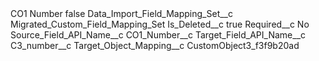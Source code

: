 <?xml version="1.0" encoding="UTF-8"?>
<CustomMetadata xmlns="http://soap.sforce.com/2006/04/metadata" xmlns:xsi="http://www.w3.org/2001/XMLSchema-instance" xmlns:xsd="http://www.w3.org/2001/XMLSchema">
    <label>CO1 Number</label>
    <protected>false</protected>
    <values>
        <field>Data_Import_Field_Mapping_Set__c</field>
        <value xsi:type="xsd:string">Migrated_Custom_Field_Mapping_Set</value>
    </values>
    <values>
        <field>Is_Deleted__c</field>
        <value xsi:type="xsd:boolean">true</value>
    </values>
    <values>
        <field>Required__c</field>
        <value xsi:type="xsd:string">No</value>
    </values>
    <values>
        <field>Source_Field_API_Name__c</field>
        <value xsi:type="xsd:string">CO1_Number__c</value>
    </values>
    <values>
        <field>Target_Field_API_Name__c</field>
        <value xsi:type="xsd:string">C3_number__c</value>
    </values>
    <values>
        <field>Target_Object_Mapping__c</field>
        <value xsi:type="xsd:string">CustomObject3_f3f9b20ad</value>
    </values>
</CustomMetadata>
